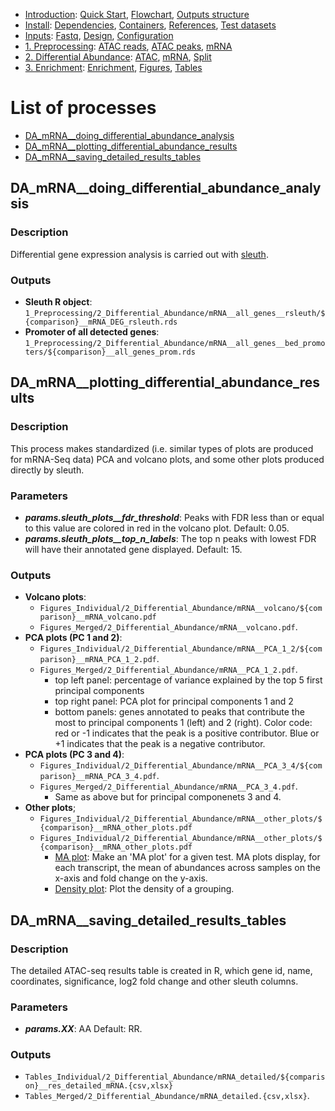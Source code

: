 

* [Introduction](/README.md): [Quick Start](/docs/1_Intro/Quick_start.md), [Flowchart](/docs/1_Intro/Flowchart.md), [Outputs structure](/docs/1_Intro/Outputs_structure.md)
* [Install](/docs/2_Install/2_Install.md): [Dependencies](/docs/2_Install/Dependencies.md), [Containers](/docs/2_Install/Containers.md), [References](/docs/2_Install/References.md), [Test datasets](/docs/2_Install/Test_datasets.md)
* [Inputs](/docs/3_Inputs/3_Inputs.md): [Fastq](/docs/3_Inputs/Fastq.md), [Design](/docs/3_Inputs/Design.md), [Configuration](/docs/3_Inputs/Configuration.md)
* [1. Preprocessing](/docs/4_Prepro/4_Prepro.md): [ATAC reads](/docs/4_Prepro/ATAC_reads.md), [ATAC peaks](/docs/4_Prepro/ATAC_peaks.md), [mRNA](/docs/4_Prepro/mRNA.md)
* [2. Differential Abundance](/docs/5_DA/5_DA.md): [ATAC](/docs/5_DA/DA_ATAC.md), [mRNA](/docs/5_DA/DA_mRNA.md), [Split](/docs/5_DA/Split.md)
* [3. Enrichment](/docs/6_Enrich/6_Enrich.md): [Enrichment](/docs/6_Enrich/Enrichment.md), [Figures](/docs/6_Enrich/Figures.md), [Tables](/docs/6_Enrich/Tables.md)

[](END_OF_MENU)


# List of processes

  - [DA_mRNA__doing_differential_abundance_analysis](#DA_mRNA__doing_differential_abundance_analysis)
  - [DA_mRNA__plotting_differential_abundance_results](#DA_mRNA__plotting_differential_abundance_results)
  - [DA_mRNA__saving_detailed_results_tables](#DA_mRNA__saving_detailed_results_tables)


## DA_mRNA__doing_differential_abundance_analysis

### Description
Differential gene expression analysis is carried out with [sleuth](http://dx.doi.org/10.1038/nmeth.4324).

### Outputs
- **Sleuth R object**: `1_Preprocessing/2_Differential_Abundance/mRNA__all_genes__rsleuth/${comparison}__mRNA_DEG_rsleuth.rds`
- **Promoter of all detected genes**: `1_Preprocessing/2_Differential_Abundance/mRNA__all_genes__bed_promoters/${comparison}__all_genes_prom.rds`


## DA_mRNA__plotting_differential_abundance_results

### Description
This process makes standardized (i.e. similar types of plots are produced for mRNA-Seq data) PCA and volcano plots, and some other plots produced directly by sleuth. 

### Parameters
- **_params.sleuth_plots__fdr_threshold_**: Peaks with FDR less than or equal to this value are colored in red in the volcano plot. Default: 0.05.
- **_params.sleuth_plots__top_n_labels_**: The top n peaks with lowest FDR will have their annotated gene displayed. Default: 15.

### Outputs
- **Volcano plots**: 
  - `Figures_Individual/2_Differential_Abundance/mRNA__volcano/${comparison}__mRNA_volcano.pdf`
  - `Figures_Merged/2_Differential_Abundance/mRNA__volcano.pdf`.
- **PCA plots (PC 1 and 2)**: 
  - `Figures_Individual/2_Differential_Abundance/mRNA__PCA_1_2/${comparison}__mRNA_PCA_1_2.pdf`.
  - `Figures_Merged/2_Differential_Abundance/mRNA__PCA_1_2.pdf`.
    - top left panel: percentage of variance explained by the top 5 first principal components
    - top right panel: PCA plot for principal components 1 and 2
    - bottom panels: genes annotated to peaks that contribute the most to principal components 1 (left) and 2 (right). Color code: red or -1 indicates that the peak is a positive contributor. Blue or +1 indicates that the peak is a negative contributor. 
- **PCA plots (PC 3 and 4)**: 
  - `Figures_Individual/2_Differential_Abundance/mRNA__PCA_3_4/${comparison}__mRNA_PCA_3_4.pdf`.
  - `Figures_Merged/2_Differential_Abundance/mRNA__PCA_3_4.pdf`.
    - Same as above but for principal componenets 3 and 4.
- **Other plots**; 
  - `Figures_Individual/2_Differential_Abundance/mRNA__other_plots/${comparison}__mRNA_other_plots.pdf`
  - `Figures_Individual/2_Differential_Abundance/mRNA__other_plots/${comparison}__mRNA_other_plots.pdf`
    - [MA plot](https://rdrr.io/github/pachterlab/sleuth/man/plot_ma.html): Make an 'MA plot' for a given test. MA plots display, for each transcript, the mean of abundances across samples on the x-axis and fold change on the y-axis. 
    - [Density plot](https://rdrr.io/bioc/DiffBind/man/dba.plotHeatmap.html): Plot the density of a grouping.


## DA_mRNA__saving_detailed_results_tables

### Description
The detailed ATAC-seq results table is created in R, which gene id, name, coordinates, significance, log2 fold change and other sleuth columns. 

### Parameters
- **_params.XX_**: AA Default: RR.

### Outputs
- `Tables_Individual/2_Differential_Abundance/mRNA_detailed/${comparison}__res_detailed_mRNA.{csv,xlsx}`
- `Tables_Merged/2_Differential_Abundance/mRNA_detailed.{csv,xlsx}`.
